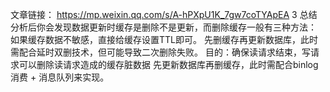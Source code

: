 文章链接：
https://mp.weixin.qq.com/s/A-hPXpU1K_7gw7coTYApEA
3 总结
分析后你会发现数据更新时缓存是删除不是更新，而删除缓存一般有三种方法：
如果缓存数据不敏感，直接给缓存设置TTL即可。
先删缓存再更新数据库，此时需配合延时双删技术，但可能导致二次删除失败。
  目的：确保读请求结束，写请求可以删除读请求造成的缓存脏数据
先更新数据库再删缓存，此时需配合binlog消费 + 消息队列来实现。